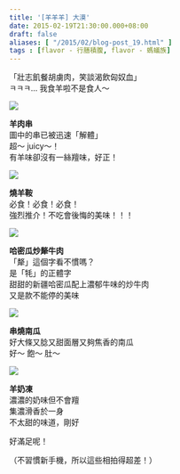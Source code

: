 ```yaml
---
title: '[羊羊羊] 大漠'
date: 2015-02-19T21:30:00.000+08:00
draft: false
aliases: [ "/2015/02/blog-post_19.html" ]
tags : [flavor - 行膳積腹, flavor - 螞蟻族]
---
```


「壯志飢餐胡虜肉，笑談渴飲匈奴血」  
ㅋㅋㅋ... 我食羊啦不是食人～  

[![](https://farm9.staticflickr.com/8574/16575010922_4fb7783daa_z.jpg)](https://farm9.staticflickr.com/8574/16575010922_4fb7783daa_z.jpg)

**羊肉串**  
圖中的串已被迅速「解體」  
超～ juicy～！  
有羊味卻沒有一絲羶味，好正！  

[![](https://farm8.staticflickr.com/7311/16550147406_85ded8a296_z.jpg)](https://farm8.staticflickr.com/7311/16550147406_85ded8a296_z.jpg)

**燒羊鞍**  
必食！必食！必食！  
強烈推介！不吃會後悔的美味！！！  

[![](https://farm9.staticflickr.com/8602/15955933853_deda299f51_z.jpg)](https://farm9.staticflickr.com/8602/15955933853_deda299f51_z.jpg)

**哈密瓜炒犛牛肉**  
「犛」這個字看不慣嗎？  
是「牦」的正體字  
甜甜的新疆哈密瓜配上濃郁牛味的炒牛肉  
又是款不能停的美味  

[![](https://farm9.staticflickr.com/8582/16550147606_a8c185dc90_z.jpg)](https://farm9.staticflickr.com/8582/16550147606_a8c185dc90_z.jpg)

**串燒南瓜**  
好大條又腍又甜面層又夠焦香的南瓜  
好～ 飽～ 肚～  

[![](https://farm8.staticflickr.com/7283/15955933943_8149231412_z.jpg)](https://farm8.staticflickr.com/7283/15955933943_8149231412_z.jpg)

**羊奶凍**  
濃濃的奶味但不會羶  
集濃滑香於一身  
不太甜的味道，剛好  
  
好滿足呢！  
  
（不習慣新手機，所以這些相拍得超差！）